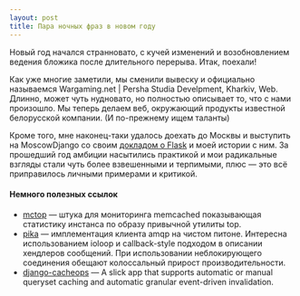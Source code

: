 ```yaml
---
layout: post
title: Пара ночных фраз в новом году
---
```


Новый год начался странновато, с кучей изменений и возобновлением ведения бложика после длительного перерыва. Итак, поехали!

Как уже многие заметили, мы сменили вывеску и официально называемся Wargaming.net | Persha Studia Develpment, Kharkiv, Web. Длинно, может чуть нудновато, но полностью описывает то, что с нами произошло. Мы теперь делаем веб, окружающий продукты известной белорусской компании. (И по-прежнему ищем таланты)

Кроме того, мне наконец-таки удалось доехать до Москвы и выступить на MoscowDjango со своим [докладом о Flask](https://speakerdeck.com/nimnull/flask-ghordost-i-priedubiezhdieniia) и моей истории с ним. За прошедший год амбиции насытились практикой и мои радикальные взгляды стали чуть более взвешенными и терпимыми, плюс — это всё приправилось личными примерами и критикой.


#### Немного полезных ссылок

* [mctop](https://github.com/dogweather/mctop) — штука для мониторинга memcached показывающая статистику инстанса по образу привычной утилиты top.
* [pika](https://github.com/pika/pika/) — имплементация клиента amqp на чистом питоне. Интересна использованием ioloop и callback-style подходом в описании хендлеров сообщений. При использовании неблокирующего соединения обещают колоссальный прирост производительности.
* [django-cacheops](https://github.com/Suor/django-cacheops) — A slick app that supports automatic or manual queryset caching and automatic granular event-driven invalidation.

